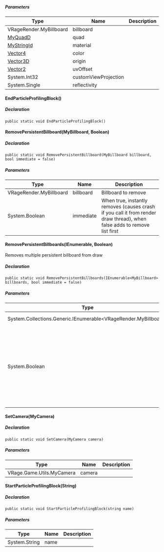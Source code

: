 
##### Parameters

| Type | Name | Description |
| --- | --- | --- |
| VRageRender.MyBillboard | billboard |     |
| [MyQuadD](https://keensoftwarehouse.github.io/SpaceEngineersModAPI/api/VRageMath.MyQuadD.html) | quad |     |
| [MyStringId](https://keensoftwarehouse.github.io/SpaceEngineersModAPI/api/VRage.Utils.MyStringId.html) | material |     |
| [Vector4](https://keensoftwarehouse.github.io/SpaceEngineersModAPI/api/VRageMath.Vector4.html) | color |     |
| [Vector3D](https://keensoftwarehouse.github.io/SpaceEngineersModAPI/api/VRageMath.Vector3D.html) | origin |     |
| [Vector2](https://keensoftwarehouse.github.io/SpaceEngineersModAPI/api/VRageMath.Vector2.html) | uvOffset |     |
| System.Int32 | customViewProjection |     |
| System.Single | reflectivity |     |

#### EndParticleProfilingBlock()

##### Declaration

```
public static void EndParticleProfilingBlock()
```

#### RemovePersistentBillboard(MyBillboard, Boolean)

##### Declaration

```
public static void RemovePersistentBillboard(MyBillboard billboard, bool immediate = false)
```

##### Parameters

| Type | Name | Description |
| --- | --- | --- |
| VRageRender.MyBillboard | billboard | Billboard to remove |
| System.Boolean | immediate | When true, instantly removes (causes crash if you call it from render draw thread), when false adds to remove list first |

#### RemovePersistentBillboards(IEnumerable<MyBillboard>, Boolean)

Removes multiple persistent billboard from draw

##### Declaration

```
public static void RemovePersistentBillboards(IEnumerable<MyBillboard> billboards, bool immediate = false)
```

##### Parameters

| Type | Name | Description |
| --- | --- | --- |
| System.Collections.Generic.IEnumerable<VRageRender.MyBillboard\> | billboards | Billboards to remove |
| System.Boolean | immediate | When true, instantly removes (causes crash if you call it from render draw thread), when false adds to remove list first |

#### SetCamera(MyCamera)

##### Declaration

```
public static void SetCamera(MyCamera camera)
```

##### Parameters

| Type | Name | Description |
| --- | --- | --- |
| VRage.Game.Utils.MyCamera | camera |     |

#### StartParticleProfilingBlock(String)

##### Declaration

```
public static void StartParticleProfilingBlock(string name)
```

##### Parameters

| Type | Name | Description |
| --- | --- | --- |
| System.String | name |     |
